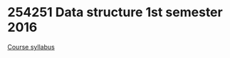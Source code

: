 # 254251 Data structure 1st semester 2016 

[Course syllabus](https://github.com/fomapavlov/254251_1_2016/blob/master/syllabus_59_1_254251.pdf)
